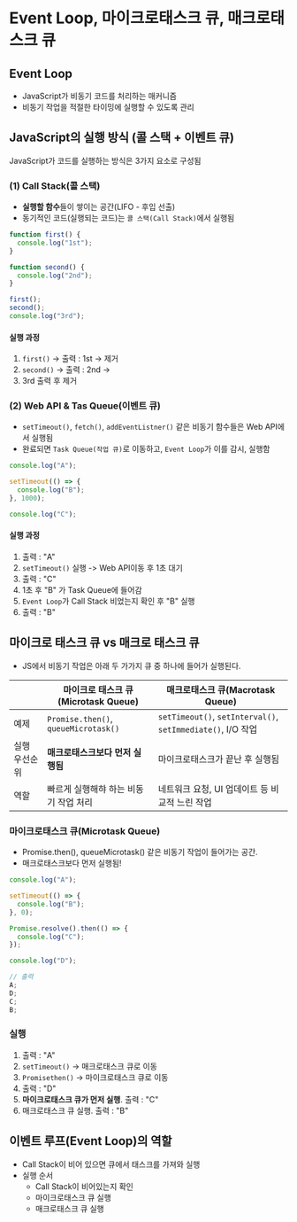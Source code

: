 # Event Loop, 마이크로태스크 큐, 매크로태스크 큐

## Event Loop

- JavaScript가 비동기 코드를 처리하는 매커니즘
- 비동기 작업을 적절한 타이밍에 실행할 수 있도록 관리

## JavaScript의 실행 방식 (콜 스택 + 이벤트 큐)

JavaScript가 코드를 실행하는 방식은 3가지 요소로 구성됨

### (1) Call Stack(콜 스택)

- **실행할 함수**들이 쌓이는 공간(LIFO - 후입 선출)
- 동기적인 코드(실행되는 코드)는 `콜 스택(Call Stack)`에서 실행됨

```javascript
function first() {
  console.log("1st");
}

function second() {
  console.log("2nd");
}

first();
second();
console.log("3rd");
```

#### 실행 과정

1. `first()` -> 출력 : 1st -> 제거
2. `second()` -> 출력 : 2nd ->
3. 3rd 출력 후 제거

### (2) Web API & Tas Queue(이벤트 큐)

- `setTimeout()`, `fetch()`, `addEventListner()` 같은 비동기 함수들은 Web API에서 실행됨
- 완료되면 `Task Queue(작업 큐)`로 이동하고, `Event Loop`가 이를 감시, 실행함

```javascript
console.log("A");

setTimeout(() => {
  console.log("B");
}, 1000);

console.log("C");
```

#### 실행 과정

1. 출력 : "A"
2. `setTimeout()` 실행
   -> Web API이동 후 1초 대기
3. 출력 : "C"
4. 1초 후 "B" 가 Task Queue에 들어감
5. `Event Loop`가 Call Stack 비었는지 확인 후 "B" 실행
6. 출력 : "B"

## 마이크로 태스크 큐 vs 매크로 태스크 큐

- JS에서 비동기 작업은 아래 두 가가지 큐 중 하나에 들어가 실행된다.

|               | 마이크로 태스크 큐(Microtask Queue)   | 매크로태스크 큐(Macrotask Queue)                            |
| ------------- | ------------------------------------- | ----------------------------------------------------------- |
| 예제          | `Promise.then()`, `queueMicrotask()`  | `setTimeout()`, `setInterval()`, `setImmediate()`, I/O 작업 |
| 실행 우선순위 | **매크로태스크보다 먼저 실행됨**      | 마이크로태스크가 끝난 후 실행됨                             |
| 역할          | 빠르게 실행해햐 하는 비동기 작업 처리 | 네트워크 요청, UI 업데이트 등 비교적 느린 작업              |

### 마이크로태스크 큐(Microtask Queue)

- Promise.then(), queueMicrotask() 같은 비동기 작업이 들어가는 공간.
- 매크로태스크보다 먼저 실행됨!

```javascript
console.log("A");

setTimeout(() => {
  console.log("B");
}, 0);

Promise.resolve().then(() => {
  console.log("C");
});

console.log("D");

// 출력
A;
D;
C;
B;
```

### 실행

1. 출력 : "A"
2. `setTimeout()` -> 매크로태스크 큐로 이동
3. `Promisethen()` -> 마이크로태스크 큐로 이동
4. 출력 : "D"
5. **마이크로태스크 큐가 먼저 실행**. 출력 : "C"
6. 매크로태스크 큐 실행. 출력 : "B"

## 이벤트 루프(Event Loop)의 역할

- Call Stack이 비어 있으면 큐에서 태스크를 가져와 실행
- 실행 순서
  - Call Stack이 비어있는지 확인
  - 마이크로태스크 큐 실행
  - 매크로태스크 큐 실행
